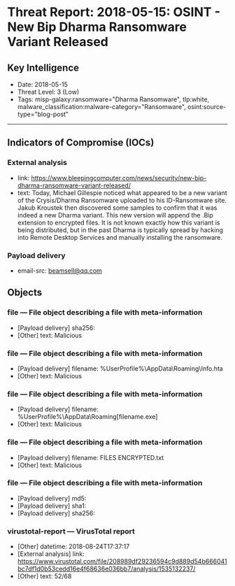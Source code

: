 # Threat Report: 2018-05-15: OSINT - New Bip Dharma Ransomware Variant Released


## Key Intelligence
* Date: 2018-05-15
* Threat Level: 3 (Low)
* Tags: misp-galaxy:ransomware="Dharma Ransomware", tlp:white, malware_classification:malware-category="Ransomware", osint:source-type="blog-post"

---

## Indicators of Compromise (IOCs)
### External analysis
* link: https://www.bleepingcomputer.com/news/security/new-bip-dharma-ransomware-variant-released/
* text: Today, Michael Gillespie noticed what appeared to be a new variant of the Crysis/Dharma Ransomware uploaded to his ID-Ransomware site. Jakub Kroustek then discovered some samples to confirm that it was indeed a new Dharma variant. This new version will append the .Bip extension to encrypted files. It is not known exactly how this variant is being distributed, but in the past Dharma is typically spread by hacking into Remote Desktop Services and manually installing the ransomware.

### Payload delivery
* email-src: beamsell@qq.com

## Objects
### file — File object describing a file with meta-information
* [Payload delivery] sha256: <sha256>
* [Other] text: Malicious

### file — File object describing a file with meta-information
* [Payload delivery] filename: %UserProfile%\AppData\Roaming\Info.hta
* [Other] text: Malicious

### file — File object describing a file with meta-information
* [Payload delivery] filename: %UserProfile%\AppData\Roaming\[filename.exe]
* [Other] text: Malicious

### file — File object describing a file with meta-information
* [Payload delivery] filename: FILES ENCRYPTED.txt
* [Other] text: Malicious

### file — File object describing a file with meta-information
* [Payload delivery] md5: <md5>
* [Payload delivery] sha1: <sha1>
* [Payload delivery] sha256: <sha256>

### virustotal-report — VirusTotal report
* [Other] datetime: 2018-08-24T17:37:17
* [External analysis] link: https://www.virustotal.com/file/208989df29236594c9d889d54b666041bc7df1d0b53cedd16e4f68636e036bb7/analysis/1535132237/
* [Other] text: 52/68
